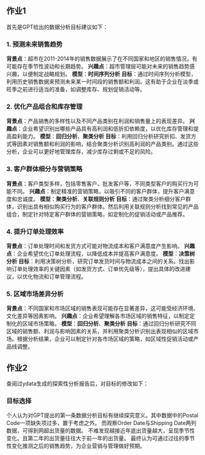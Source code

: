 ## 作业1

首先是GPT给出的数据分析目标建议如下：
### 1. **预测未来销售趋势**
   **背景点**：超市在2011-2014年的销售数据展示了在不同国家和地区的销售情况，有可能存在季节性波动和长期趋势。
   **兴趣点**：超市管理层可能对未来的销售趋势感兴趣，以便制定战略规划。
   **模型**：**时间序列分析**
   **目标**：通过时间序列分析模型，利用历史销售数据来预测未来某一时间段的销售额和利润。这有助于企业在淡季或旺季之前进行适当的准备，如调整库存、规划促销活动等。

### 2. **优化产品组合和库存管理**
   **背景点**：产品销售的多样性以及不同产品类别在利润和销售量上的表现差异。
   **兴趣点**：企业希望识别出哪些产品具有高利润和低折扣依赖度，以优化库存管理和提高盈利能力。
   **模型**：**回归分析**、**聚类分析**
   **目标**：利用回归分析研究折扣、发货方式等因素对销售额和利润的影响，结合聚类分析识别高利润的产品类别。通过这些分析，企业可以更好地管理库存，减少库存过剩或不足的风险。

### 3. **客户群体细分与营销策略**
   **背景点**：客户类型多样，包括零售客户、批发客户等，不同类型客户的购买行为可能不同。
   **兴趣点**：制定精准的营销策略，以吸引不同的客户群体，提升客户满意度和忠诚度。
   **模型**：**聚类分析**、**关联规则分析**
   **目标**：通过聚类分析细分客户群体，识别出具有相似购买行为的客户群体。然后利用关联规则分析找到常见的产品组合，制定针对特定客户群体的营销策略，如定制化的促销活动或产品推荐。

### 4. **提升订单处理效率**
   **背景点**：订单处理时间和发货方式可能对物流成本和客户满意度产生影响。
   **兴趣点**：企业希望优化订单处理流程，以降低成本并提高客户满意度。
   **模型**：**决策树分析**
   **目标**：利用决策树分析，研究订单发货时间与物流成本之间的关系。找出影响订单处理效率的关键因素（如发货方式、订单优先级等），提出具体的改进建议，以优化物流和订单管理流程。

### 5. **区域市场差异分析**
   **背景点**：不同国家和市场区域的销售表现可能存在显著差异，这可能受经济环境、文化差异等因素影响。
   **兴趣点**：企业希望理解各市场区域的销售特征，以制定定制化的区域市场策略。
   **模型**：**回归分析**、**聚类分析**
   **目标**：通过回归分析研究不同区域的销售额、利润与影响因素的关系，并利用聚类分析识别出表现相似的区域市场。根据分析结果，企业可以制定针对各市场区域的策略，如区域性促销活动或产品线调整。

## 作业2
 查阅过ydata生成的探索性分析报告后，对目标的修改如下：
### 目标选择
 个人认为对GPT提出的第一条数据分析目标有继续探究意义。其中数据中的Postal Code一项缺失项过多，置于考虑之外。
 而观察Order Date与Shipping Date两列数据，可得到网超出货量的数据。
 不难发现越接近年底出货量越大，呈现季节性变化。且第二年的出货量往往大于前一年的出货量。
 最终认为可通过过往的季节性变化推测之后的销售趋势，为企业营销与管理做好预期。  